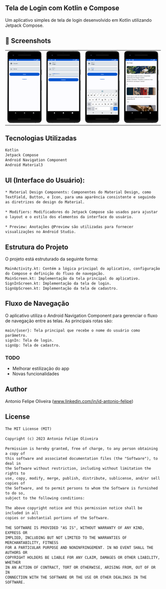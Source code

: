 ## Tela de Login com Kotlin e Compose
  Um aplicativo simples de tela de login desenvolvido em Kotlin utilizando Jetpack Compose.



## :camera_flash: Screenshots
<!-- You can add more screenshots here if you like -->
<table>
  <tr>
    </td><td><img src="/result/Screenshot_1.png" width="260"></td><td><img src="/result/Screenshot_2.png" width="260"><td><img src="/result/Screenshot_3.png" width="260"><td><img src="/result/Screenshot_4.png" width="260">
  </tr>
</table>



## Tecnologias Utilizadas
    Kotlin
    Jetpack Compose
    Android Navigation Component
    Android Material3

  
  ## UI (Interface do Usuário):
    * Material Design Components: Componentes do Material Design, como TextField, Button, e Icon, para uma aparência consistente e seguindo as diretrizes de design do Material.
      
    * Modifiers: Modificadores do Jetpack Compose são usados para ajustar o layout e o estilo dos elementos da interface do usuário.
      
    * Preview: Anotações @Preview são utilizadas para fornecer visualizações no Android Studio.

## Estrutura do Projeto
O projeto está estruturado da seguinte forma:

    MainActivity.kt: Contém a lógica principal do aplicativo, configuração do Compose e definição do fluxo de navegação.
    MainScreen.kt: Implementação da tela principal do aplicativo.
    SignInScreen.kt: Implementação da tela de login.
    SignUpScreen.kt: Implementação da tela de cadastro.
    
## Fluxo de Navegação
O aplicativo utiliza o Android Navigation Component para gerenciar o fluxo de navegação entre as telas. As principais rotas são:

    main/{user}: Tela principal que recebe o nome do usuário como parâmetro.
    signIn: Tela de login.
    signUp: Tela de cadastro.
    
    
### TODO
- Melhorar estilização do app
- Novas funcionalidades

## Author
Antonio Felipe Oliveira (www.linkedin.com/in/id-antonio-felipe)

## License
```
The MIT License (MIT)

Copyright (c) 2023 Antonio Felipe Oliveira

Permission is hereby granted, free of charge, to any person obtaining a copy of
this software and associated documentation files (the "Software"), to deal in
the Software without restriction, including without limitation the rights to
use, copy, modify, merge, publish, distribute, sublicense, and/or sell copies of
the Software, and to permit persons to whom the Software is furnished to do so,
subject to the following conditions:

The above copyright notice and this permission notice shall be included in all
copies or substantial portions of the Software.

THE SOFTWARE IS PROVIDED "AS IS", WITHOUT WARRANTY OF ANY KIND, EXPRESS OR
IMPLIED, INCLUDING BUT NOT LIMITED TO THE WARRANTIES OF MERCHANTABILITY, FITNESS
FOR A PARTICULAR PURPOSE AND NONINFRINGEMENT. IN NO EVENT SHALL THE AUTHORS OR
COPYRIGHT HOLDERS BE LIABLE FOR ANY CLAIM, DAMAGES OR OTHER LIABILITY, WHETHER
IN AN ACTION OF CONTRACT, TORT OR OTHERWISE, ARISING FROM, OUT OF OR IN
CONNECTION WITH THE SOFTWARE OR THE USE OR OTHER DEALINGS IN THE SOFTWARE.
```

